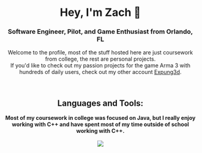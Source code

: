 <h1 align="center">Hey, I'm Zach 👋</h1>
<h3 align="center">Software Engineer, Pilot, and Game Enthusiast from Orlando, FL</h3>
<p align="center">
  Welcome to the profile, most of the stuff hosted here are just coursework from college, the rest are personal projects. <br/>
  If you'd like to check out my passion projects for the game Arma 3 with hundreds of daily users, check out my other account <a href="https://github.com/expung3d" target="_blank">Expung3d</a>.
</p>

<br/><h2 align="center">Languages and Tools:</h2>
<p align="center">
  <b>Most of my coursework in college was focused on Java, but I really enjoy working with C++ and have spent most of my time outside of school working with C++.</b><br/><br/>
  <a href="https://skillicons.dev">
    <img src="https://skillicons.dev/icons?i=cpp,java,react,visualstudio,eclipse,dart,flutter,maven,mysql,react&perline=5" />
  </a>
</p>
